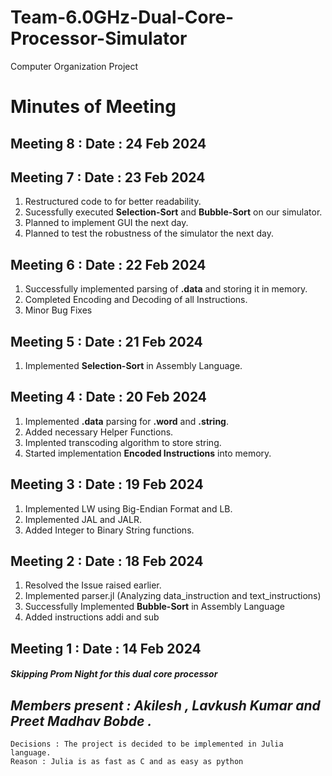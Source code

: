 # Team-6.0GHz-Dual-Core-Processor-Simulator
Computer Organization Project

# Minutes of Meeting

##  Meeting 8 : Date : 24 Feb 2024


##  Meeting 7 : Date : 23 Feb 2024

1. Restructured code to for better readability.
2. Sucessfully executed **Selection-Sort** and **Bubble-Sort** on our simulator.
3. Planned to implement GUI the next day.
4. Planned to test the robustness of the simulator the next day.

##  Meeting 6 : Date : 22 Feb 2024
1. Successfully implemented parsing of **.data** and storing it in memory.
2. Completed Encoding and Decoding of all Instructions.
3. Minor Bug Fixes 

##  Meeting 5 : Date : 21 Feb 2024
1. Implemented **Selection-Sort** in Assembly Language.

##  Meeting 4 : Date : 20 Feb 2024

1. Implemented **.data** parsing for **.word** and **.string**.
2. Added necessary Helper Functions.
3. Implented transcoding algorithm to store string.
4. Started implementation **Encoded Instructions** into memory.

##  Meeting 3 : Date : 19 Feb 2024

1. Implemented LW using Big-Endian Format and LB.
2. Implemented JAL and JALR.
3. Added Integer to Binary String functions.

##  Meeting 2 : Date : 18 Feb 2024
1. Resolved the Issue raised earlier.
2. Implemented parser.jl (Analyzing data_instruction and text_instructions)
3. Successfully Implemented **Bubble-Sort** in Assembly Language
4. Added instructions addi and sub

##  Meeting 1 : Date : 14 Feb 2024
##### _Skipping Prom Night for this dual core processor_
## _Members present : Akilesh , Lavkush Kumar and Preet Madhav Bobde ._
    Decisions : The project is decided to be implemented in Julia language.
    Reason : Julia is as fast as C and as easy as python
